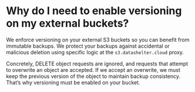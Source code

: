 # Why do I need to enable versioning on my external buckets?

We enforce versioning on your external S3 buckets so you can benefit from immutable backups. We protect your backups against accidental or malicious deletion using specific logic at the `s3.datashelter.cloud` proxy.

Concretely, DELETE object requests are ignored, and requests that attempt to overwrite an object are accepted. If we accept an overwrite, we must keep the previous version of the object to maintain backup consistency. That’s why versioning must be enabled on your bucket.

